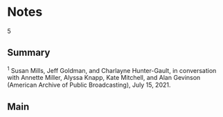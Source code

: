 # Notes

5

## Summary

<a name="1"></a><sup>1</sup> Susan Mills, Jeff Goldman, and Charlayne Hunter-Gault, in conversation with Annette Miller, Alyssa Knapp, Kate Mitchell, and Alan Gevinson (American Archive of Public Broadcasting), July 15, 2021.

## Main
